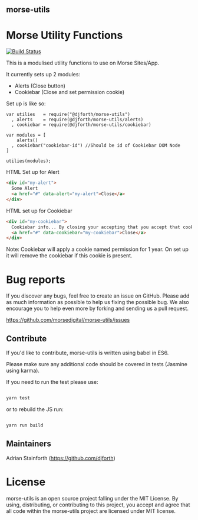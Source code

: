 ## morse-utils
# Morse Utility Functions

[![Build Status](https://semaphoreci.com/api/v1/djforth/morse-utils/branches/master/badge.svg)](https://semaphoreci.com/djforth/morse-utils)

This is a modulised utility functions to use on Morse Sites/App.

It currently sets up 2 modules:

* Alerts (Close button)
* Cookiebar (Close and set permission cookie)

Set up is like so:

```javascrtipt
var utilies   = require("@djforth/morse-utils")
  , alerts    = require(@djforth/morse-utils/alerts)
  , cookiebar = require(@djforth/morse-utils/cookiebar)

var modules = [
    alerts()
  , cookiebar("cookiebar-id") //Should be id of Cookiebar DOM Node
]

utilies(modules);

```

HTML Set up for Alert

```html
<div id="my-alert">
  Some Alert
  <a href="#" data-alert="my-alert">Close</a>
</div>
```

HTML set up for Cookiebar

```html
<div id="my-cookiebar">
  Cookiebar info... By closing your accepting that you accept that cookies are in use...
  <a href="#" data-cookiebar="my-cookiebar">Close</a>
</div>
```

Note: Cookiebar will apply a cookie named permission for 1 year.  On set up it will remove the cookiebar if this cookie is present.


# Bug reports

If you discover any bugs, feel free to create an issue on GitHub. Please add as much information as possible to help us fixing the possible bug. We also encourage you to help even more by forking and sending us a pull request.

https://github.com/morsedigital/morse-utils/issues

## Contribute

If you'd like to contribute, morse-utils is written using babel in ES6.

Please make sure any additional code should be covered in tests (Jasmine using karma).

If you need to run the test please use:

``` bash

yarn test

```

or to rebuild the JS run:

``` bash

yarn run build

```

## Maintainers

Adrian Stainforth (https://github.com/djforth)

# License

morse-utils is an open source project falling under the MIT License. By using, distributing, or contributing to this project, you accept and agree that all code within the morse-utils project are licensed under MIT license.

